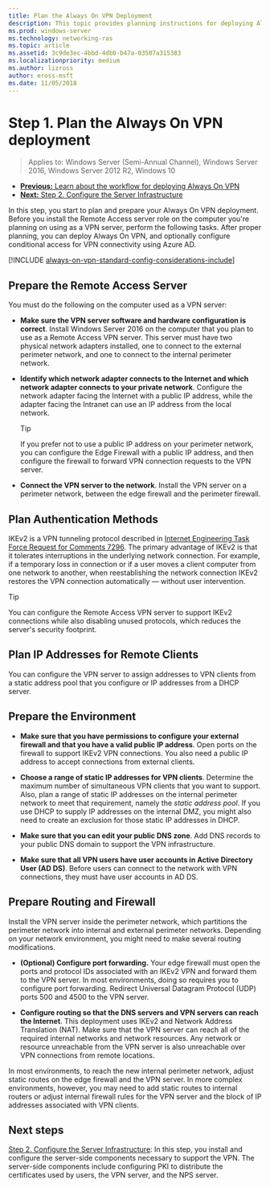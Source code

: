 ```yaml
---
title: Plan the Always On VPN Deployment
description: This topic provides planning instructions for deploying Always On VPN in Windows Server 2016.
ms.prod: windows-server
ms.technology: networking-ras
ms.topic: article
ms.assetid: 3c9de3ec-4bbd-4db0-b47a-03507a315383
ms.localizationpriority: medium 
ms.author: lizross
author: eross-msft
ms.date: 11/05/2018
---
```

# Step 1. Plan the Always On VPN deployment

>Applies to: Windows Server (Semi-Annual Channel), Windows Server 2016, Windows Server 2012 R2, Windows 10

- [**Previous:** Learn about the workflow for deploying Always On VPN](always-on-vpn-deploy-deployment.md)
- [**Next:** Step 2. Configure the Server Infrastructure](vpn-deploy-server-infrastructure.md)

In this step, you start to plan and prepare your Always On VPN deployment. Before you install the Remote Access server role on the computer you're planning on using as a VPN server, perform the following tasks. After proper planning, you can deploy Always On VPN, and optionally configure conditional access for VPN connectivity using Azure AD.

[!INCLUDE [always-on-vpn-standard-config-considerations-include](../../../includes/always-on-vpn-standard-config-considerations-include.md)]

## Prepare the Remote Access Server

You must do the following on the computer used as a VPN server:

- **Make sure the VPN server software and hardware configuration is correct**. Install Windows Server 2016 on the computer that you plan to use as a Remote Access VPN server. This server must have two physical network adapters installed, one to connect to the external perimeter network, and one to connect to the internal perimeter network.

- **Identify which network adapter connects to the Internet and which network adapter connects to your private network**. Configure the network adapter facing the Internet with a public IP address, while the adapter facing the Intranet can use an IP address from the local network.

    >[!TIP]
    >If you prefer not to use a public IP address on your perimeter network, you can configure the Edge Firewall with a public IP address, and then configure the firewall to forward VPN connection requests to the VPN server.

- **Connect the VPN server to the network**. Install the VPN server on a perimeter network, between the edge firewall and the perimeter firewall.

## Plan Authentication Methods

IKEv2 is a VPN tunneling protocol described in [Internet Engineering Task Force Request for Comments 7296](https://datatracker.ietf.org/doc/rfc7296/). The primary advantage of IKEv2 is that it tolerates interruptions in the underlying network connection. For example, if a temporary loss in connection or if a user moves a client computer from one network to another, when reestablishing the network connection IKEv2 restores the VPN connection automatically — without user intervention.

>[!TIP]
>You can configure the Remote Access VPN server to support IKEv2 connections while also disabling unused protocols, which reduces the server's security footprint. 

## Plan IP Addresses for Remote Clients

You can configure the VPN server to assign addresses to VPN clients from a static address pool that you configure or IP addresses from a DHCP server. 

## Prepare the Environment

- **Make sure that you have permissions to configure your external firewall and that you have a valid public IP address**. Open ports on the firewall to support IKEv2 VPN connections. You also need a public IP address to accept connections from external clients.

- **Choose a range of static IP addresses for VPN clients**. Determine the maximum number of simultaneous VPN clients that you want to support. Also, plan a range of static IP addresses on the internal perimeter network to meet that requirement, namely the *static address pool*. If you use DHCP to supply IP addresses on the internal DMZ, you might also need to create an exclusion for those static IP addresses in DHCP.

- **Make sure that you can edit your public DNS zone**. Add DNS records to your public DNS domain to support the VPN infrastructure. 

- **Make sure that all VPN users have user accounts in Active Directory User (AD DS)**. Before users can connect to the network with VPN connections, they must have user accounts in AD DS.

## Prepare Routing and Firewall 

Install the VPN server inside the perimeter network, which partitions the perimeter network into internal and external perimeter networks. Depending on your network environment, you might need to make several routing modifications.

- **(Optional) Configure port forwarding.** Your edge firewall must open the ports and protocol IDs associated with an IKEv2 VPN and forward them to the VPN server. In most environments, doing so requires you to configure port forwarding. Redirect Universal Datagram Protocol (UDP) ports 500 and 4500 to the VPN server.

- **Configure routing so that the DNS servers and VPN servers can reach the Internet**. This deployment uses IKEv2 and Network Address Translation (NAT). Make sure that the VPN server can reach all of the required internal networks and network resources. Any network or resource unreachable from the VPN server is also unreachable over VPN connections from remote locations.

In most environments, to reach the new internal perimeter network, adjust static routes on the edge firewall and the VPN server. In more complex environments, however, you may need to add static routes to internal routers or adjust internal firewall rules for the VPN server and the block of IP addresses associated with VPN clients.

## Next steps

[Step 2. Configure the Server Infrastructure](vpn-deploy-server-infrastructure.md): In this step, you install and configure the server-side components necessary to support the VPN. The server-side components include configuring PKI to distribute the certificates used by users, the VPN server, and the NPS server.